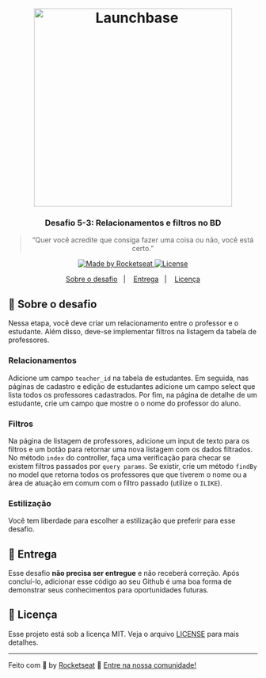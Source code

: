 <h1 align="center">
    <img alt="Launchbase" src="https://storage.googleapis.com/golden-wind/bootcamp-launchbase/logo.png" width="400px" />
</h1>

<h3 align="center">
  Desafio 5-3: Relacionamentos e filtros no BD
</h3>

<blockquote align="center">“Quer você acredite que consiga fazer uma coisa ou não, você está certo.”</blockquote>

<p align="center">

  <a href="https://rocketseat.com.br">
    <img alt="Made by Rocketseat" src="https://img.shields.io/badge/made%20by-Rocketseat-%23F8952D">
  </a>

  <a href="LICENSE" >
    <img alt="License" src="https://img.shields.io/badge/license-MIT-%23F8952D">
  </a>

</p>

<p align="center">
  <a href="#rocket-sobre-o-desafio">Sobre o desafio</a>&nbsp;&nbsp;&nbsp;|&nbsp;&nbsp;&nbsp;
  <a href="#calendar-entrega">Entrega</a>&nbsp;&nbsp;&nbsp;|&nbsp;&nbsp;&nbsp;
  <a href="#memo-licença">Licença</a>
</p>

## :rocket: Sobre o desafio

Nessa etapa, você deve criar um relacionamento entre o professor e o estudante. Além disso, deve-se implementar filtros na listagem da tabela de professores.

### Relacionamentos

Adicione um campo `teacher_id` na tabela de estudantes. Em seguida, nas páginas de cadastro e edição de estudantes adicione um campo select que lista todos os professores cadastrados. Por fim, na página de detalhe de um estudante, crie um campo que mostre o o nome do professor do aluno.

### Filtros

Na página de listagem de professores, adicione um input de texto para os filtros e um botão para retornar uma nova listagem com os dados filtrados. No método `index` do controller, faça uma verificação para checar se existem filtros passados por `query params`. Se existir, crie um método `findBy` no model que retorna todos os professores que que tiverem o nome ou a área de atuação em comum com o filtro passado (utilize o `ILIKE`).

### Estilização

Você tem liberdade para escolher a estilização que preferir para esse desafio.

## :calendar: Entrega

Esse desafio **não precisa ser entregue** e não receberá correção. Após concluí-lo, adicionar esse código ao seu Github é uma boa forma de demonstrar seus conhecimentos para oportunidades futuras.

## :memo: Licença

Esse projeto está sob a licença MIT. Veja o arquivo [LICENSE](../LICENSE) para mais detalhes.

---

Feito com :purple_heart: by [Rocketseat](https://rocketseat.com.br) :wave: [Entre na nossa comunidade!](https://discordapp.com/invite/gCRAFhc)
